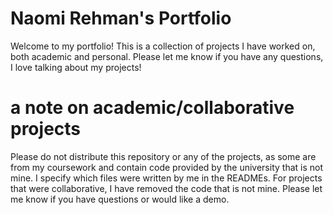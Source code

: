 # Naomi Rehman's Portfolio
Welcome to my portfolio! This is a collection of projects I have worked on, both academic and personal. Please let me know if you have any questions, I love talking about my projects!

# a note on academic/collaborative projects
Please do not distribute this repository or any of the projects, as some are from my coursework and contain code provided by the university that is not mine. I specify which files were written by me in the READMEs. For projects that were collaborative, I have removed the code that is not mine. Please let me know if you have questions or would like a demo.
